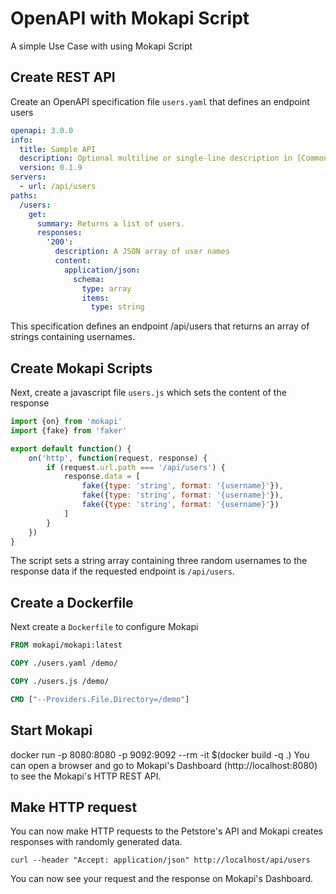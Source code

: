# OpenAPI with Mokapi Script

A simple Use Case with using Mokapi Script

## Create REST API

Create an OpenAPI specification file `users.yaml` that defines an endpoint users

```yaml
openapi: 3.0.0
info:
  title: Sample API
  description: Optional multiline or single-line description in [CommonMark](http://commonmark.org/help/) or HTML.
  version: 0.1.9
servers:
  - url: /api/users
paths:
  /users:
    get:
      summary: Returns a list of users.
      responses:
        '200': 
          description: A JSON array of user names
          content:
            application/json:
              schema: 
                type: array
                items: 
                  type: string
```
This specification defines an endpoint /api/users that returns an array of strings containing usernames.

## Create Mokapi Scripts
Next, create a javascript file `users.js` which sets the content of the response

```javascript
import {on} from 'mokapi'
import {fake} from 'faker'

export default function() {
    on('http', function(request, response) {
        if (request.url.path === '/api/users') {
            response.data = [
                fake({type: 'string', format: '{username}'}),
                fake({type: 'string', format: '{username}'}),
                fake({type: 'string', format: '{username}'})
            ]
        }
    })
}
```
The script sets a string array containing three random usernames to the response data if the requested endpoint is `/api/users`.

## Create a Dockerfile
Next create a `Dockerfile` to configure Mokapi
```dockerfile
FROM mokapi/mokapi:latest

COPY ./users.yaml /demo/

COPY ./users.js /demo/

CMD ["--Providers.File.Directory=/demo"]
```

## Start Mokapi
docker run -p 8080:8080 -p 9092:9092 --rm -it $(docker build -q .)
You can open a browser and go to Mokapi's Dashboard (http://localhost:8080) to see the Mokapi's HTTP REST API.

## Make HTTP request
You can now make HTTP requests to the Petstore's API and Mokapi creates responses with randomly generated data.

```
curl --header "Accept: application/json" http://localhost/api/users
```
You can now see your request and the response on Mokapi's Dashboard.